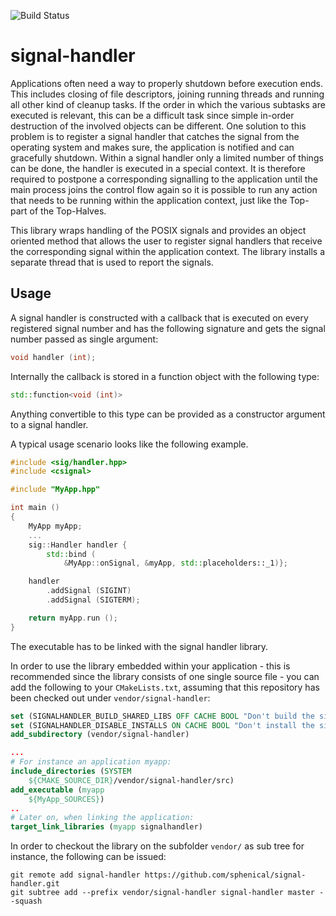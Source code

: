 ![Build Status](http://sphenic.ch:8080/buildStatus/icon?job=signal-handler)

# signal-handler

Applications often need a way to properly shutdown before execution ends. This includes
closing of file descriptors, joining running threads and running all other kind of cleanup
tasks. If the order in which the various subtasks are executed is relevant, this can be a
difficult task since simple in-order destruction of the involved objects can be different.
One solution to this problem is to register a signal handler that catches the signal from
the operating system and makes sure, the application is notified and can gracefully
shutdown. Within a signal handler only a limited number of things can be done, the handler
is executed in a special context. It is therefore required to postpone a corresponding
signalling to the application until the main process joins the control flow again so it is
possible to run any action that needs to be running within the application context, just
like the Top-part of the Top-Halves.

This library wraps handling of the POSIX signals and provides an object oriented method
that allows the user to register signal handlers that receive the corresponding signal
within the application context. The library installs a separate thread that is used to
report the signals.

## Usage

A signal handler is constructed with a callback that is executed on every registered
signal number and has the following signature and gets the signal number passed as single
argument:
```cpp
void handler (int);
```

Internally the callback is stored in a function object with the following type:
```cpp
std::function<void (int)>
```
Anything convertible to this type can be provided as a constructor argument to a signal
handler.

A typical usage scenario looks like the following example.
```cpp
#include <sig/handler.hpp>
#include <csignal>

#include "MyApp.hpp"

int main ()
{
    MyApp myApp;
    ...
    sig::Handler handler {
        std::bind (
            &MyApp::onSignal, &myApp, std::placeholders::_1)};

    handler
        .addSignal (SIGINT)
        .addSignal (SIGTERM);

    return myApp.run ();
}
```

The executable has to be linked with the signal handler library.

In order to use the library embedded within your application - this is recommended since
the library consists of one single source file - you can add the following to your
`CMakeLists.txt`, assuming that this repository has been checked out under
`vendor/signal-handler`:

```cmake
set (SIGNALHANDLER_BUILD_SHARED_LIBS OFF CACHE BOOL "Don't build the signal handler shared library.")
set (SIGNALHANDLER_DISABLE_INSTALLS ON CACHE BOOL "Don't install the signal handler library.")
add_subdirectory (vendor/signal-handler)

...
# For instance an application myapp:
include_directories (SYSTEM
    ${CMAKE_SOURCE_DIR}/vendor/signal-handler/src)
add_executable (myapp
    ${MyApp_SOURCES})
..
# Later on, when linking the application:
target_link_libraries (myapp signalhandler)
```

In order to checkout the library on the subfolder `vendor/` as sub tree for instance, the
following can be issued:
```git
git remote add signal-handler https://github.com/sphenical/signal-handler.git
git subtree add --prefix vendor/signal-handler signal-handler master --squash
```

